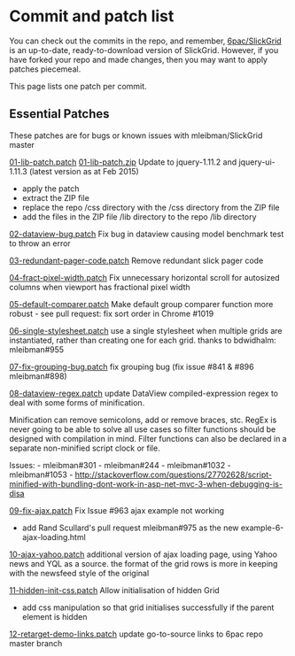 # Commit and patch list

You can check out the commits in the repo, and remember, [6pac/SlickGrid](https://github.com/6pac/SlickGrid) is an up-to-date, ready-to-download version of SlickGrid.
However, if you have forked your repo and made changes, then you may want to apply patches piecemeal.

This page lists one patch per commit.

Essential Patches
-----------------

These patches are for bugs or known issues with mleibman/SlickGrid master

<a href="01-lib-patch.patch" target="_blank">01-lib-patch.patch</a> <a href="01-lib-patch.zip" target="_blank">01-lib-patch.zip</a>
Update to jquery-1.11.2 and jquery-ui-1.11.3 (latest version as at Feb 2015)
- apply the patch
- extract the ZIP file
- replace the repo /css directory with the /css directory from the ZIP file
- add the files in the ZIP file /lib directory to the repo /lib directory 

<a href="02-dataview-bug.patch" target="_blank">02-dataview-bug.patch</a> Fix bug in dataview causing model benchmark test to throw an error

<a href="03-redundant-pager-code.patch" target="_blank">03-redundant-pager-code.patch</a> Remove redundant slick pager code

<a href="04-fract-pixel-width.patch" target="_blank">04-fract-pixel-width.patch</a> Fix unnecessary horizontal scroll for autosized columns when viewport has fractional pixel width

<a href="05-default-comparer.patch" target="_blank">05-default-comparer.patch</a> Make default group comparer function more robust - see pull request: fix sort order in Chrome #1019

<a href="06-single-stylesheet.patch" target="_blank">06-single-stylesheet.patch</a> use a single stylesheet when multiple grids are instantiated, rather than creating one for each grid. thanks to bdwidhalm: mleibman#955

<a href="07-fix-grouping-bug.patch" target="_blank">07-fix-grouping-bug.patch</a> fix grouping bug (fix issue #841 & #896 mleibman#898)

<a href="08-dataview-regex.patch" target="_blank">08-dataview-regex.patch</a> update DataView compiled-expression regex to deal with some forms of minification.

Minification can remove semicolons, add or remove braces, stc. RegEx is never going to be able to solve all use cases so filter functions should be designed with compilation in mind.
Filter functions can also be declared in a separate non-minified script clock or file.

Issues:
	- mleibman#301
	- mleibman#244
	- mleibman#1032
	- mleibman#1053
	- http://stackoverflow.com/questions/27702628/script-minified-with-bundling-dont-work-in-asp-net-mvc-3-when-debugging-is-disa

<a href="09-fix-ajax.patch" target="_blank">09-fix-ajax.patch</a> Fix Issue #963 ajax example not working
- add Rand Scullard's pull request mleibman#975 as the new example-6-ajax-loading.html

<a href="10-ajax-yahoo.patch" target="_blank">10-ajax-yahoo.patch</a> additional version of ajax loading page, using Yahoo news and YQL as a source. the format of the grid rows is more in keeping with the newsfeed style of the original

<a href="11-hidden-init-css.patch" target="_blank">11-hidden-init-css.patch</a> Allow initialisation of hidden Grid
- add css manipulation so that grid initialises successfully if the parent element is hidden

<a href="12-retarget-demo-links.patch" target="_blank">12-retarget-demo-links.patch</a> update go-to-source links to 6pac repo master branch


